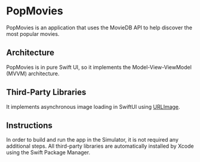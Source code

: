 
# PopMovies

PopMovies is an application that uses the MovieDB API to help discover the most popular movies.

## Architecture

PopMovies is in pure Swift UI, so it implements the Model-View-ViewModel (MVVM) architecture.

## Third-Party Libraries

It implements asynchronous image loading in SwiftUI using [URLImage](https://github.com/dmytro-anokhin/url-image).

## Instructions

In order to build and run the app in the Simulator, it is not required any additional steps. All third-party libraries are automatically installed by Xcode using the Swift Package Manager.

